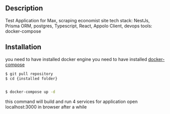 
## Description

Test Application for Max, scraping economist site 
tech stack: NestJs, Prisma ORM, postgres, Typescript, React, Appolo Client, 
devops tools: docker-compose
## Installation
you need to have installed docker engine
you need to have installed <a href="https://docs.docker.com/compose/install/">docker-compose
</a>
```bash
$ git pull repository 
$ cd {installed folder}


$ docker-compose up -d
```
this command will build and run 4 services for application
open localhost:3000 in browser after a while 

